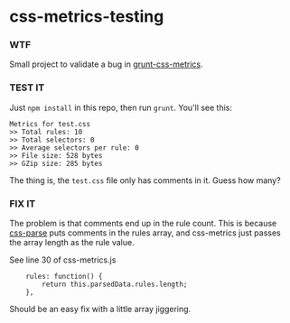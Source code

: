 css-metrics-testing
===================

### WTF

Small project to validate a bug in [grunt-css-metrics][0].

### TEST IT

Just `npm install` in this repo, then run `grunt`.  You'll see this:
```
Metrics for test.css
>> Total rules: 10
>> Total selectors: 0
>> Average selectors per rule: 0
>> File size: 528 bytes
>> GZip size: 285 bytes
```

The thing is, the `test.css` file only has comments in it.  Guess how many?

### FIX IT

The problem is that comments end up in the rule count. This is because [css-parse][1] puts comments in the rules array, and css-metrics just passes the array length as the rule value. 

See line 30 of css-metrics.js
```
    rules: function() {
        return this.parsedData.rules.length;
    },
```
Should be an easy fix with a little array jiggering.

[0]: https://github.com/phamann/grunt-css-metrics
[1]: https://github.com/visionmedia/css-parse
